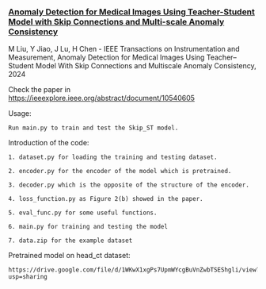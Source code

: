 ### [Anomaly Detection for Medical Images Using Teacher-Student Model with Skip Connections and Multi-scale Anomaly Consistency](https://ieeexplore.ieee.org/document/10540605)

M Liu, Y Jiao, J Lu, H Chen - IEEE Transactions on Instrumentation and Measurement,
Anomaly Detection for Medical Images Using Teacher–Student Model With Skip Connections and Multiscale Anomaly Consistency, 2024

Check the paper in https://ieeexplore.ieee.org/abstract/document/10540605

Usage:

    Run main.py to train and test the Skip_ST model.
     
Introduction of the code:

    1. dataset.py for loading the training and testing dataset.
    
    2. encoder.py for the encoder of the model which is pretrained.
    
    3. decoder.py which is the opposite of the structure of the encoder.
    
    4. loss_function.py as Figure 2(b) showed in the paper.
    
    5. eval_func.py for some useful functions.
    
    6. main.py for training and testing the model

    7. data.zip for the example dataset

Pretrained model on head_ct dataset:

    https://drive.google.com/file/d/1WKwX1xgPs7UpmWYcgBuVnZwbTSEShgli/view?usp=sharing
